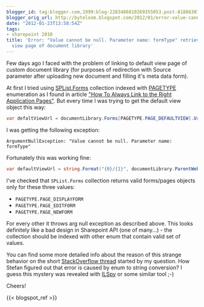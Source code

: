 ```yaml
---
blogger_id: tag:blogger.com,1999:blog-2283486810269355053.post-8188630730154786454
blogger_orig_url: http://byteloom.blogspot.com/2012/01/error-value-cannot-be-null-parameter.html
date: "2012-01-23T13:58:54Z"
tags:
- sharepoint 2010
title: 'Error: "Value cannot be null. Parameter name: formType" retrieving default
  view page of document library'
---
```


Few days ago I faced with the problem of linking to default view page of custom document library (for purposes of redirection with Source parameter after uploading new document and filling it's meta data form).

At first I tried using [SPList.Forms](http://msdn.microsoft.com/en-us/library/microsoft.sharepoint.splist.forms.aspx) collection indexed with [PAGETYPE](http://msdn.microsoft.com/en-us/library/microsoft.sharepoint.pagetype.aspx) enumeration as I found in article ["How To Always Link to the Right Application Pages"](http://sharepointsharpener.wordpress.com/2009/05/16/how-to-always-link-to-the-right-application-pages/). But every time I was trying to get the default view object this way:

```csharp
var defaltViewUrl = documentLibrary.Forms[PAGETYPE.PAGE_DEFAULTVIEW].Url;
```

I was getting the following exception:

```
ArgumentNullException: "Value cannot be null. Parameter name: formType"
```

Fortunately this was working fine:

```csharp
var defaultViewUrl = string.Format("{0}/{1}", documentLibrary.ParentWeb.Url, documentLibrary.DefaultView.Url);
```

I've checked that `SPList.Forms` collection returns valid forms/pages objects only for these three values:

* `PAGETYPE.PAGE_DISPLAYFORM`
* `PAGETYPE.PAGE_EDITFORM`
* `PAGETYPE.PAGE_NEWFORM`

For every other it throws arg null exception as described above. This looks definitely like a bad design in Sharepoint API (one of many...) - the collection should be indexed with other enum that contain valid set of values.

You can find some more detailed info about the reason of this strange behavior on the short [StackOverflow thread](http://stackoverflow.com/questions/8837172/error-value-cannot-be-null-parameter-name-formtype-retrieving-default-view) started by my question. How Stefan figured out that error is caused by enum to string conversion? I guess this mystery was revealed with [ILSpy](http://wiki.sharpdevelop.net/ILSpy.ashx) or some similar tool ;-)

Cheers!

{{< blogspot_ref >}}